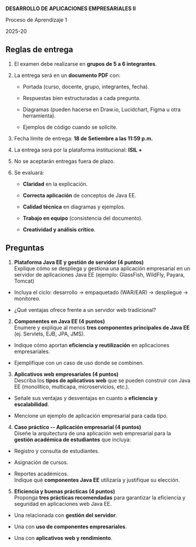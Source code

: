 **DESARROLLO DE APLICACIONES EMPRESARIALES II**

Proceso de Aprendizaje 1

2025-20

## **Reglas de entrega**

1.  El examen debe realizarse en **grupos de 5 a 6 integrantes**.

2.  La entrega será en un **documento PDF** con:

    -   Portada (curso, docente, grupo, integrantes, fecha).

    -   Respuestas bien estructuradas a cada pregunta.

    -   Diagramas (pueden hacerse en Draw.io, Lucidchart, Figma u otra
        herramienta).

    -   Ejemplos de código cuando se solicite.

3.  Fecha límite de entrega: **18 de Setiembre a las 11:59 p.m.**

4.  La entrega será por la plataforma institucional: **ISIL +**

5.  No se aceptarán entregas fuera de plazo.

6.  Se evaluará:

    -   **Claridad** en la explicación.

    -   **Correcta aplicación** de conceptos de Java EE.

    -   **Calidad técnica** en diagramas y ejemplos.

    -   **Trabajo en equipo** (consistencia del documento).

    -   **Creatividad y análisis crítico**.

## **Preguntas**

1.  **Plataforma Java EE y gestión de servidor (4 puntos)**\
    Explique cómo se despliega y gestiona una aplicación empresarial en
    un servidor de aplicaciones Java EE (ejemplo: GlassFish, WildFly,
    Payara, Tomcat)

-   Incluya el ciclo: desarrollo → empaquetado (WAR/EAR) → despliegue →
    monitoreo.

-   ¿Qué ventajas ofrece frente a un servidor web tradicional?

2.  **Componentes en Java EE (4 puntos)**\
    Enumere y explique al menos **tres componentes principales de Java
    EE** (ej. Servlets, EJB, JPA, JMS).

-   Indique cómo aportan **eficiencia y reutilización** en aplicaciones
    empresariales.

-   Ejemplifique con un caso de uso donde se combinen.

3.  **Aplicativos web empresariales (4 puntos)**\
    Describa los **tipos de aplicativos web** que se pueden construir
    con Java EE (monolítico, multicapa, microservicios, etc.).

-   Señale sus ventajas y desventajas en cuanto a **eficiencia y
    escalabilidad**.

-   Mencione un ejemplo de aplicación empresarial para cada tipo.

4.  **Caso práctico -- Aplicación empresarial (4 puntos)**\
    Diseñe la arquitectura de una aplicación web empresarial para la
    **gestión académica de estudiantes** que incluya:

-   Registro y consulta de estudiantes.

-   Asignación de cursos.

-   Reportes académicos.\
    Indique qué **componentes Java EE** utilizaría y justifique su
    elección.

5.  **Eficiencia y buenas prácticas (4 puntos)**\
    Proponga **tres prácticas recomendadas** para garantizar la
    eficiencia y seguridad en aplicaciones web Java EE.

-   Una relacionada con **gestión del servidor**.

-   Una con **uso de componentes empresariales**.

-   Una con **aplicativos web y rendimiento**.
